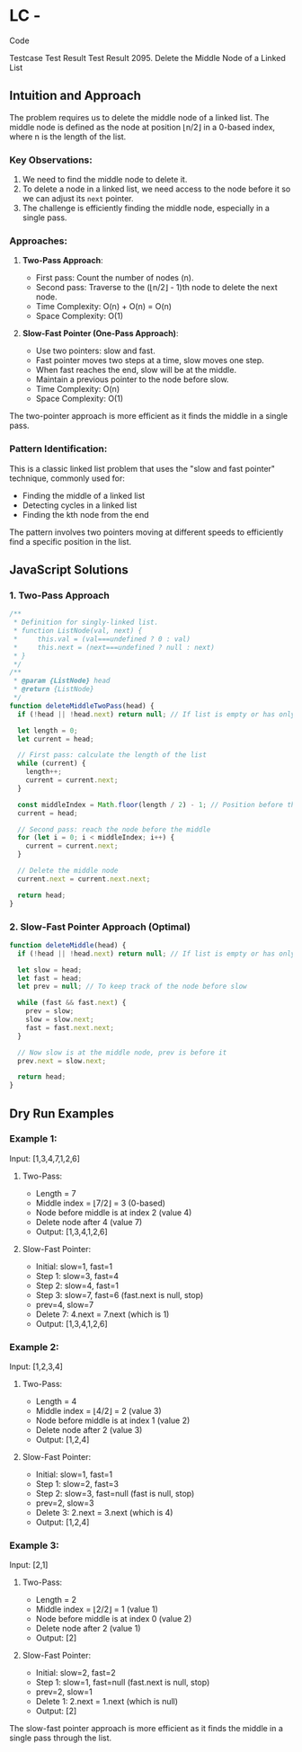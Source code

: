 # LC -

Code

Testcase
Test Result
Test Result 2095. Delete the Middle Node of a Linked List

## Intuition and Approach

The problem requires us to delete the middle node of a linked list. The middle node is defined as the node at position ⌊n/2⌋ in a 0-based index, where n is the length of the list.

### Key Observations:

1. We need to find the middle node to delete it.
2. To delete a node in a linked list, we need access to the node before it so we can adjust its `next` pointer.
3. The challenge is efficiently finding the middle node, especially in a single pass.

### Approaches:

1. **Two-Pass Approach**:

   - First pass: Count the number of nodes (n).
   - Second pass: Traverse to the (⌊n/2⌋ - 1)th node to delete the next node.
   - Time Complexity: O(n) + O(n) = O(n)
   - Space Complexity: O(1)

2. **Slow-Fast Pointer (One-Pass Approach)**:
   - Use two pointers: slow and fast.
   - Fast pointer moves two steps at a time, slow moves one step.
   - When fast reaches the end, slow will be at the middle.
   - Maintain a previous pointer to the node before slow.
   - Time Complexity: O(n)
   - Space Complexity: O(1)

The two-pointer approach is more efficient as it finds the middle in a single pass.

### Pattern Identification:

This is a classic linked list problem that uses the "slow and fast pointer" technique, commonly used for:

- Finding the middle of a linked list
- Detecting cycles in a linked list
- Finding the kth node from the end

The pattern involves two pointers moving at different speeds to efficiently find a specific position in the list.

## JavaScript Solutions

### 1. Two-Pass Approach

```javascript
/**
 * Definition for singly-linked list.
 * function ListNode(val, next) {
 *     this.val = (val===undefined ? 0 : val)
 *     this.next = (next===undefined ? null : next)
 * }
 */
/**
 * @param {ListNode} head
 * @return {ListNode}
 */
function deleteMiddleTwoPass(head) {
  if (!head || !head.next) return null; // If list is empty or has only one node

  let length = 0;
  let current = head;

  // First pass: calculate the length of the list
  while (current) {
    length++;
    current = current.next;
  }

  const middleIndex = Math.floor(length / 2) - 1; // Position before the middle
  current = head;

  // Second pass: reach the node before the middle
  for (let i = 0; i < middleIndex; i++) {
    current = current.next;
  }

  // Delete the middle node
  current.next = current.next.next;

  return head;
}
```

### 2. Slow-Fast Pointer Approach (Optimal)

```javascript
function deleteMiddle(head) {
  if (!head || !head.next) return null; // If list is empty or has only one node

  let slow = head;
  let fast = head;
  let prev = null; // To keep track of the node before slow

  while (fast && fast.next) {
    prev = slow;
    slow = slow.next;
    fast = fast.next.next;
  }

  // Now slow is at the middle node, prev is before it
  prev.next = slow.next;

  return head;
}
```

## Dry Run Examples

### Example 1:

Input: [1,3,4,7,1,2,6]

1. Two-Pass:

   - Length = 7
   - Middle index = ⌊7/2⌋ = 3 (0-based)
   - Node before middle is at index 2 (value 4)
   - Delete node after 4 (value 7)
   - Output: [1,3,4,1,2,6]

2. Slow-Fast Pointer:
   - Initial: slow=1, fast=1
   - Step 1: slow=3, fast=4
   - Step 2: slow=4, fast=1
   - Step 3: slow=7, fast=6 (fast.next is null, stop)
   - prev=4, slow=7
   - Delete 7: 4.next = 7.next (which is 1)
   - Output: [1,3,4,1,2,6]

### Example 2:

Input: [1,2,3,4]

1. Two-Pass:

   - Length = 4
   - Middle index = ⌊4/2⌋ = 2 (value 3)
   - Node before middle is at index 1 (value 2)
   - Delete node after 2 (value 3)
   - Output: [1,2,4]

2. Slow-Fast Pointer:
   - Initial: slow=1, fast=1
   - Step 1: slow=2, fast=3
   - Step 2: slow=3, fast=null (fast is null, stop)
   - prev=2, slow=3
   - Delete 3: 2.next = 3.next (which is 4)
   - Output: [1,2,4]

### Example 3:

Input: [2,1]

1. Two-Pass:

   - Length = 2
   - Middle index = ⌊2/2⌋ = 1 (value 1)
   - Node before middle is at index 0 (value 2)
   - Delete node after 2 (value 1)
   - Output: [2]

2. Slow-Fast Pointer:
   - Initial: slow=2, fast=2
   - Step 1: slow=1, fast=null (fast.next is null, stop)
   - prev=2, slow=1
   - Delete 1: 2.next = 1.next (which is null)
   - Output: [2]

The slow-fast pointer approach is more efficient as it finds the middle in a single pass through the list.
